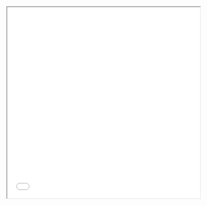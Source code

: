 <iframe src="[https://your-username.github.io/your-repo/docs/myfile.pdf](https://github.com/AlbertNdengeyintwali/portfolio/blob/main/AIMS_Project_beamer_presentation.pdf)" width="100%" height="500px"></iframe>
